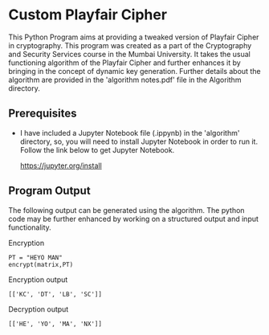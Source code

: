 # Custom Playfair Cipher #

This Python Program aims at providing a tweaked version of Playfair Cipher in cryptography. This program was created as a part of the Cryptography and Security Services course in the Mumbai University. It takes the usual functioning algorithm of the Playfair Cipher and further enhances it by bringing in the concept of dynamic key generation. Further details about the algorithm are provided in the 'algorithm notes.pdf' file in the Algorithm directory.

## Prerequisites ##

* I have included a Jupyter Notebook file (.ippynb) in the 'algorithm' directory, so, you will need to install Jupyter Notebook in order to run it. Follow the link below to get Jupyter Notebook.

    https://jupyter.org/install 

## Program Output ##

The following output can be generated using the algorithm. The python code may be further enhanced by working on a structured output and input functionality.

Encryption
<pre><code>PT = "HEYO MAN"
encrypt(matrix,PT)
</code></pre>

Encryption output
<pre><code>[['KC', 'DT', 'LB', 'SC']]</code></pre>

Decryption output
<pre><code>[['HE', 'YO', 'MA', 'NX']]</code></pre>
